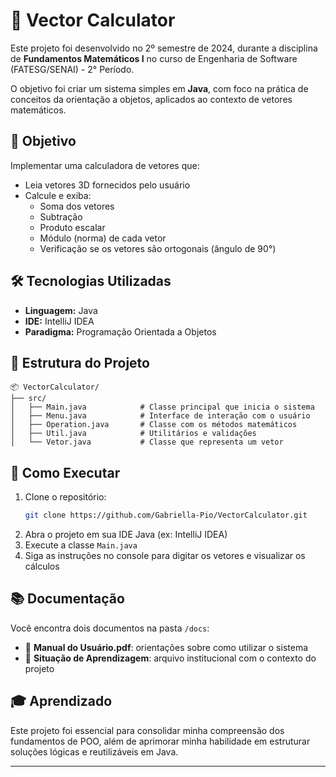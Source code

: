 # 📐 Vector Calculator

Este projeto foi desenvolvido no 2º semestre de 2024, durante a disciplina de **Fundamentos Matemáticos I** no curso de Engenharia de Software (FATESG/SENAI) - 2° Período.

O objetivo foi criar um sistema simples em **Java**, com foco na prática de conceitos da orientação a objetos, aplicados ao contexto de vetores matemáticos.

## 📌 Objetivo

Implementar uma calculadora de vetores que:

- Leia vetores 3D fornecidos pelo usuário
- Calcule e exiba:
  - Soma dos vetores
  - Subtração
  - Produto escalar
  - Módulo (norma) de cada vetor
  - Verificação se os vetores são ortogonais (ângulo de 90°)

## 🛠️ Tecnologias Utilizadas

- **Linguagem:** Java  
- **IDE:** IntelliJ IDEA  
- **Paradigma:** Programação Orientada a Objetos  

## 📁 Estrutura do Projeto

```
📦 VectorCalculator/
├── src/
│   ├── Main.java            # Classe principal que inicia o sistema
│   ├── Menu.java            # Interface de interação com o usuário
│   ├── Operation.java       # Classe com os métodos matemáticos
│   ├── Util.java            # Utilitários e validações
│   └── Vetor.java           # Classe que representa um vetor
```
## 🚀 Como Executar

1. Clone o repositório:
   ```bash
   git clone https://github.com/Gabriella-Pio/VectorCalculator.git
   ```
2. Abra o projeto em sua IDE Java (ex: IntelliJ IDEA)
3. Execute a classe `Main.java`
4. Siga as instruções no console para digitar os vetores e visualizar os cálculos

## 📚 Documentação

Você encontra dois documentos na pasta `/docs`:

- 📘 **Manual do Usuário.pdf**: orientações sobre como utilizar o sistema
- 📝 **Situação de Aprendizagem**: arquivo institucional com o contexto do projeto

## 🎓 Aprendizado

Este projeto foi essencial para consolidar minha compreensão dos fundamentos de POO, além de aprimorar minha habilidade em estruturar soluções lógicas e reutilizáveis em Java.

---

